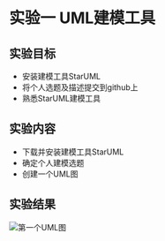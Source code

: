 # 实验一 UML建模工具

## 实验目标

- 安装建模工具StarUML
- 将个人选题及描述提交到github上
- 熟悉StarUML建模工具

## 实验内容

- 下载并安装建模工具StarUML
- 确定个人建模选题
- 创建一个UML图

## 实验结果

![第一个UML图](./Model1.jpg)

